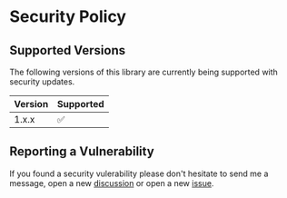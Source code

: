 # Security Policy

## Supported Versions

The following versions of this library are
currently being supported with security updates.

| Version | Supported          |
| ------- | ------------------ |
| 1.x.x   | :white_check_mark: |

## Reporting a Vulnerability

If you found a security vulerability please don't hesitate to send me a message,
open a new [discussion](https://github.com/dheid/sentry-http-interceptors/discussions) or
open a new [issue](https://github.com/dheid/sentry-http-interceptors/issues).
